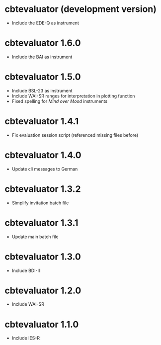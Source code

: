 # cbtevaluator (development version)
* Include the EDE-Q as instrument

# cbtevaluator 1.6.0
* Include the BAI as instrument

# cbtevaluator 1.5.0
* Include BSL-23 as instrument
* Include WAI-SR ranges for interpretation in plotting function
* Fixed spelling for _Mind over Mood_ instruments

# cbtevaluator 1.4.1
* Fix evaluation session script (referenced missing files before)

# cbtevaluator 1.4.0
* Update cli messages to German

# cbtevaluator 1.3.2
* Simplify invitation batch file

# cbtevaluator 1.3.1
* Update main batch file

# cbtevaluator 1.3.0
* Include BDI-II

# cbtevaluator 1.2.0
* Include WAI-SR

# cbtevaluator 1.1.0
* Include IES-R

